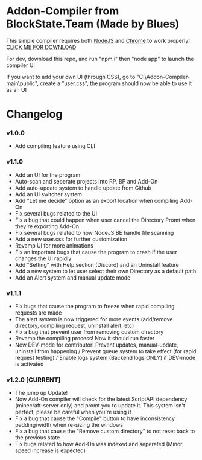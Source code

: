 # Addon-Compiler from BlockState.Team (Made by Blues)

This simple compiler requires both [NodeJS](https://nodejs.org/en) and [Chrome](https://www.google.com/chrome/) to work properly!
[CLICK ME FOR DOWNLOAD](https://www.blockstate.team/BlockState-Add-On-Compiler.vbs)


For dev, download this repo, and run "npm i" then "node app" to launch the compiler UI

If you want to add your own UI (through CSS), go to "C:\Addon-Compiler-main\public", create a "user.css", the program should now be able to use it as an UI

# Changelog
### v1.0.0
- Add compiling feature using CLI

### v1.1.0
- Add an UI for the program
- Auto-scan and seperate projects into RP, BP and Add-On
- Add auto-update system to handle update from Github
- Add an UI switcher system
- Add "Let me decide" option as an export location when compiling Add-On
- Fix several bugs related to the UI
- Fix a bug that could happen when user cancel the Directory Promt when they're exporting Add-On
- Fix several bugs related to how NodeJS BE handle file scanning
- Add a new user.css for further customization
- Revamp UI for more animations
- Fix an important bugs that cause the program to crash if the user changes the UI rapidly
- Add "Setting" with Help section (Discord) and an Uninstall feature
- Add a new system to let user select their own Directory as a default path
- Add an Alert system and manual update mode

### v1.1.1
- Fix bugs that cause the program to freeze when rapid compiling requests are made
- The alert system is now triggered for more events (add/remove directory, compiling request, uninstall alert, etc)
- Fix a bug that prevent user from removing custom directory
- Revamp the compiling process! Now it should run faster
- New DEV-mode for contributor! Prevent updates, manual-update, uninstall from happening / Prevent queue system to take effect (for rapid request testing) / Enable logs system (Backend logs ONLY) if DEV-mode is activated

### v1.2.0 [CURRENT]
- The jump up Update!
- Now Add-On compiler will check for the latest ScriptAPI dependency (minecraft-server only) and promt you to update it. This system isn't perfect, please be careful when you're using it
- Fix a bug that cause the "Compile" button to have inconsistency padding/width when re-sizing the windows
- Fix a bug that cause the "Remove custom directory" to not reset back to the previous state
- Fix bugs related to how Add-On was indexed and seperated (Minor speed increase is expected)
